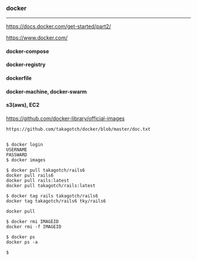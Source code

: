 ### docker
---
https://docs.docker.com/get-started/part2/

https://www.docker.com/

#### docker-compose
#### docker-registry
#### dockerfile
#### docker-machine, docker-swarm
#### s3(aws), EC2

####
####

https://github.com/docker-library/official-images


```
https://github.com/takagotch/docker/blob/master/doc.txt

```

```sh
```

```
$ docker login
USERNAME
PASSWARD
$ docker images

$ docker pull takagotch/rails6
docker pull rails6
docker pull rails:latest
docker pull takagotch/rails:latest

$ docker tag rails takagotch/rails6
docker tag takagotch/rails6 tky/rails6

docker pull 

```

```
$ docker rmi IMAGEID
docker rmi -f IMAGEID

$ docker ps 
docker ps -a

$



```


```

```


```

```


```

```

